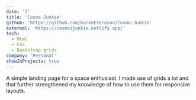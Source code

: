 ```yaml
---
date: '7'
title: 'Cosmo Junkie'
github: 'https://github.com/KarenEfereyan/Cosmo-Junkie'
external: 'https://cosmo1junkie.netlify.app/'
tech:
  - Html
  - CSS
  - Bootstrap grids
company: 'Personal'
showInProjects: true
---
```

A simple landing page for a space enthusiast. I made use of grids a lot and that
further strengthened my knowledge of how to use them for responsive layouts.